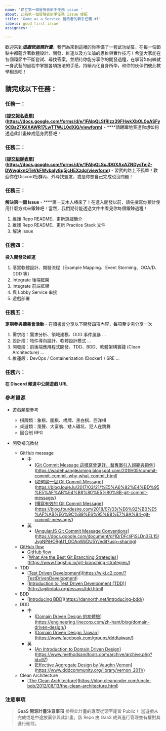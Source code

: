 ```yaml
---
name: '建立第一個冒險者新手任務 issue '
about: 此為第一個冒險者新手任務 issue 樣板
title: 'Game as a Service 冒險者的新手任務 #1'
labels: good first issue
assignees: ''

---
```


歡迎來到***遊戲微服務計畫***，我們為來到這裡的你準備了一套武功祕笈，在每一個節點中都蘊含著軟體設計、開發、維運以及方法論的思維與實作技巧！希望大家能在各個環節中不斷嘗試、尋找答案，並期待你能分享你的開發過程，在學習如何練就一身武藝的過程中掌握各項技法的手感，持續內化自身所學，和你的伙伴們彼此教學相長吧！

 

## 請完成以下任務：

### 任務一：

**[[提交報名表單](https://docs.google.com/forms/d/e/1FAIpQLSfRIzz39FHwkXbOL0oASFy9CBs27lGIXAWR17LwTTWJL0dXiQ/viewform)](https://docs.google.com/forms/d/e/1FAIpQLSfRIzz39FHwkXbOL0oASFy9CBs27lGIXAWR17LwTTWJL0dXiQ/viewform)** - ****請踴躍地表達你想如何透過此計畫練成這身武藝吧！

### 任務二：

**[[提交組隊表單](https://docs.google.com/forms/d/e/1FAIpQLScJDGXAxAZNDysTejZ-DWwgixnQTeVkFWvbaly8q5jcHEXzdg/viewform)](https://docs.google.com/forms/d/e/1FAIpQLScJDGXAxAZNDysTejZ-DWwgixnQTeVkFWvbaly8q5jcHEXzdg/viewform)** - 習武的路上不孤單！歡迎你在Discord社群內、外尋找盟友，或是你想自己完成也沒問題！

### 任務三：

**解決第一個 Issue**  - ****第一支木人樁來了！在進入開發以前，請先撰寫你預計使用什麼方式來鍛鍊吧！當然，我們期待能透過文件中看見你每個鍛鍊過程！

1. 維護 Repo README、更新遊戲簡介
2. 維護 Repo README、更新 Practice Stack 文件
3. 解決 Issue

### 任務四：

**投入開發及維運**

1. 落實軟體設計、開發流程（Example Mapping、Event Storming、OOA/D、DDD 等）
2. Integrate 後端框架
3. Integrate 前端框架
4. 與 Lobby Service 串接
5. 遊戲部署

### 任務五：

**定期參與讀書會活動** - 在讀書會分享以下開發四項內容，每項至少需分享一次

1. 需求段：需求分析、領域建模、DDD 事件風暴 ...
2. 設計段：物件導向設計、軟體設計模式 ...
3. 開發段：前後端應用程式開發、TDD、BDD、軟體架構實踐 (Clean Architecture) ...
4. 維運段：DevOps / Containerization (Docker) / SRE ...

 

### 任務六：

**在 Discord 頻道中公開遊戲 URL**

### 參考資源

- 遊戲類型參考
    - 棋牌類：象棋、圍棋、橋牌、黑白棋、西洋棋
    - 桌遊類：風聲、大富翁、矮人礦坑、犯人在跳舞
    - 回合制 RPG
    
- 開發補充教材
    - GitHub message
        - 中
            - [[Git Commit Message 這樣寫會更好，替專案引入規範與範例](https://wadehuanglearning.blogspot.com/2019/05/commit-commit-commit-why-what-commit.html)](https://wadehuanglearning.blogspot.com/2019/05/commit-commit-commit-why-what-commit.html)
            - [[如何寫一個 Git Commit Message](https://blog.louie.lu/2017/03/21/%E5%A6%82%E4%BD%95%E5%AF%AB%E4%B8%80%E5%80%8B-git-commit-message/)](https://blog.louie.lu/2017/03/21/%E5%A6%82%E4%BD%95%E5%AF%AB%E4%B8%80%E5%80%8B-git-commit-message/)
            - [[撰寫有效的 Git Commit Message](https://blog.fourdesire.com/2018/07/03/%E6%92%B0%E5%AF%AB%E6%9C%89%E6%95%88%E7%9A%84-git-commit-message/)](https://blog.fourdesire.com/2018/07/03/%E6%92%B0%E5%AF%AB%E6%9C%89%E6%95%88%E7%9A%84-git-commit-message/)
        - 英
            - [[AngularJS Git Commit Message Conventions](https://docs.google.com/document/d/1QrDFcIiPjSLDn3EL15IJygNPiHORgU1_OOAqWjiDU5Y/edit?usp=sharing)](https://docs.google.com/document/d/1QrDFcIiPjSLDn3EL15IJygNPiHORgU1_OOAqWjiDU5Y/edit?usp=sharing)
    - [GitHub flow](https://docs.github.com/en/get-started/quickstart/github-flow)
        - [GitHub flow](https://docs.github.com/en/get-started/quickstart/github-flow)
        - [[What Are the Best Git Branching Strategies](https://www.flagship.io/git-branching-strategies/)](https://www.flagship.io/git-branching-strategies/)
    - TDD
        - [[Test Driven Development](https://wiki.c2.com/?TestDrivenDevelopment)](https://wiki.c2.com/?TestDrivenDevelopment)
        - [[Introduction to Test Driven Development (TDD)](http://agiledata.org/essays/tdd.html)](http://agiledata.org/essays/tdd.html)
    - BDD
        - [[Introducing BDD](https://dannorth.net/introducing-bdd/)](https://dannorth.net/introducing-bdd/)
    - DDD
        - 中
            - [[Domain Driven Design 的初體驗](https://engineering.linecorp.com/zh-hant/blog/domain-driven-design/)](https://engineering.linecorp.com/zh-hant/blog/domain-driven-design/)
            - [[Domain Driven Design Taiwan](https://www.facebook.com/groups/dddtaiwan/)](https://www.facebook.com/groups/dddtaiwan/)
        - 英
            - [[An Introduction to Domain Driven Design](https://www.methodsandtools.com/archive/archive.php?id=97)](https://www.methodsandtools.com/archive/archive.php?id=97)
            - [[Effective Aggregate Design by Vaughn Vernon](https://www.dddcommunity.org/library/vernon_2011/)](https://www.dddcommunity.org/library/vernon_2011/)
    - Clean Architecture
        - [[The Clean Architecture](https://blog.cleancoder.com/uncle-bob/2012/08/13/the-clean-architecture.html)](https://blog.cleancoder.com/uncle-bob/2012/08/13/the-clean-architecture.html)

### 注意事項

> **GaaS 開源計畫注意事項**
參與此計畫的專案從頭至尾皆 Public！
當遊戲未完成或是中途放棄參與此計畫，該 Repo 由 GaaS 成員進行管理並有權對其進行刪除。
>
